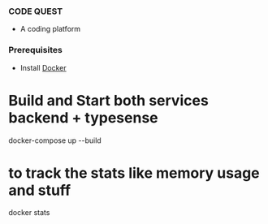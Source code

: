### CODE QUEST

- A coding platform

### Prerequisites
- Install [Docker](https://www.docker.com/)


# Build and Start both services backend + typesense
docker-compose up --build

# to track the stats like memory usage and stuff
docker stats